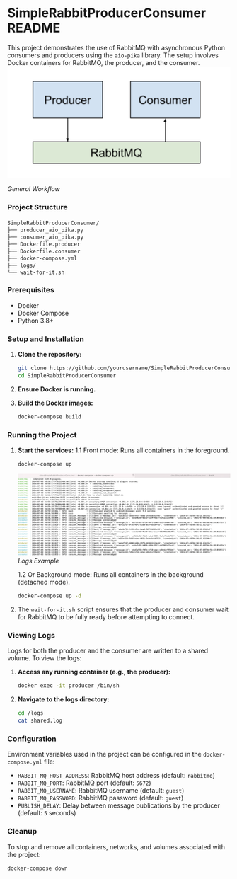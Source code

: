 # SimpleRabbitProducerConsumer README 

This project demonstrates the use of RabbitMQ with asynchronous Python consumers and producers using the `aio-pika` library. The setup involves Docker containers for RabbitMQ, the producer, and the consumer.
![General Workflow](img/workflow.png)

*General Workflow*

### Project Structure

```
SimpleRabbitProducerConsumer/
├── producer_aio_pika.py
├── consumer_aio_pika.py
├── Dockerfile.producer
├── Dockerfile.consumer
├── docker-compose.yml
├── logs/
└── wait-for-it.sh
```

### Prerequisites

- Docker
- Docker Compose
- Python 3.8+

### Setup and Installation

1. **Clone the repository:**
   ```sh
   git clone https://github.com/yourusername/SimpleRabbitProducerConsumer.git
   cd SimpleRabbitProducerConsumer
   ```

2. **Ensure Docker is running.**

3. **Build the Docker images:**
   ```sh
   docker-compose build
   ```

### Running the Project

1. **Start the services:**
   1.1 Front mode: Runs all containers in the foreground.
   ```sh
   docker-compose up
   ```

   ![Logs Example](img/logs.png)
   *Logs Example*

   1.2 Or Background mode: Runs all containers in the background (detached mode).
   ```sh
   docker-compose up -d
   ```
2. The `wait-for-it.sh` script ensures that the producer and consumer wait for RabbitMQ to be fully ready before attempting to connect.

### Viewing Logs

Logs for both the producer and the consumer are written to a shared volume. To view the logs:

1. **Access any running container (e.g., the producer):**
   ```sh
   docker exec -it producer /bin/sh
   ```

2. **Navigate to the logs directory:**
   ```sh
   cd /logs
   cat shared.log
   ```

### Configuration

Environment variables used in the project can be configured in the `docker-compose.yml` file:

- `RABBIT_MQ_HOST_ADDRESS`: RabbitMQ host address (default: `rabbitmq`)
- `RABBIT_MQ_PORT`: RabbitMQ port (default: `5672`)
- `RABBIT_MQ_USERNAME`: RabbitMQ username (default: `guest`)
- `RABBIT_MQ_PASSWORD`: RabbitMQ password (default: `guest`)
- `PUBLISH_DELAY`: Delay between message publications by the producer (default: `5` seconds)


### Cleanup

To stop and remove all containers, networks, and volumes associated with the project:

```sh
docker-compose down
```
